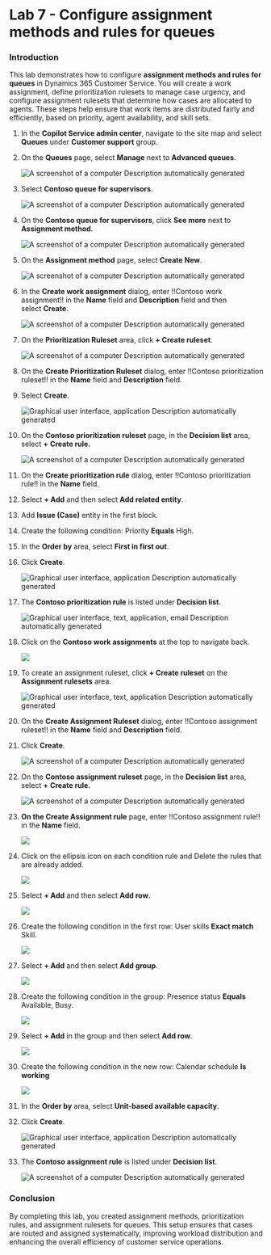 # Lab 7 - Configure assignment methods and rules for queues

### Introduction

This lab demonstrates how to configure **assignment methods and rules
for queues** in Dynamics 365 Customer Service. You will create a work
assignment, define prioritization rulesets to manage case urgency, and
configure assignment rulesets that determine how cases are allocated to
agents. These steps help ensure that work items are distributed fairly
and efficiently, based on priority, agent availability, and skill sets.

1.  In the **Copilot Service admin center**, navigate to the site map
    and select **Queues** under **Customer support** group.

2.  On the **Queues** page, select **Manage** next to **Advanced
    queues**.

    ![A screenshot of a computer Description automatically
  generated](./media/image1.png)


3.  Select **Contoso queue for supervisors**.

    ![A screenshot of a computer Description automatically
  generated](./media/image2.png)

4.  On the **Contoso queue for supervisors**, click **See more** next to
    **Assignment method**.

    ![A screenshot of a computer Description automatically
  generated](./media/image3.png)

5.  On the **Assignment method** page, select **Create New**.

    ![A screenshot of a computer Description automatically
  generated](./media/image4.png)

6.  In the **Create work assignment** dialog, enter
    !!Contoso work assignment!! in the **Name** field and
    **Description** field and then select **Create**.

    ![A screenshot of a computer Description automatically
  generated](./media/image5.png)

7.  On the **Prioritization Ruleset** area, click **+ Create ruleset**.

    ![A screenshot of a computer Description automatically
  generated](./media/image6.png)

8.  On the **Create Prioritization Ruleset** dialog, enter
    !!Contoso prioritization ruleset!! in the **Name** field and
    **Description** field.

9.  Select **Create**.

    ![Graphical user interface, application Description automatically
  generated](./media/image7.png)

10. On the **Contoso prioritization ruleset** page, in the **Decision
    list** area, select **+** **Create rule.**

    ![A screenshot of a computer Description automatically
  generated](./media/image8.png)

11. On the **Create prioritization rule** dialog, enter
    !!Contoso prioritization rule!! in the **Name** field.

12. Select **+ Add** and then select **Add related entity**.

13. Add **Issue (Case)** entity in the first block.

14. Create the following condition: Priority **Equals** High.

15. In the **Order by** area, select **First in first out**.

16. Click **Create**.
    
    ![Graphical user interface, application Description automatically
  generated](./media/image9.png)

17. The **Contoso prioritization rule** is listed under **Decision
    list**.

    ![Graphical user interface, text, application, email Description
  automatically generated](./media/image10.png)

18. Click on the **Contoso work assignments** at the top to navigate
    back.

    ![](./media/image11.png)

19. To create an assignment ruleset, click **+ Create ruleset** on the
    **Assignment rulesets** area.

    ![Graphical user interface, text, application Description
  automatically generated](./media/image12.png)

20. On the **Create Assignment Ruleset** dialog, enter
    !!Contoso assignment ruleset!! in the **Name** field and
    **Description** field.

21. Click **Create**.

    ![A screenshot of a computer Description automatically
  generated](./media/image13.png)

22. On the **Contoso assignment ruleset** page, in the **Decision
    list** area, select **+** **Create rule.**

    ![A screenshot of a computer Description automatically
  generated](./media/image14.png)

23. **On the Create Assignment rule** page, enter
    !!Contoso assignment rule!! in the **Name** field.

    ![](./media/image15.png)

24. Click on the ellipsis icon on each condition rule and Delete the
    rules that are already added.

    ![](./media/image16.png)

25. Select **+ Add** and then select **Add row**.

    ![](./media/image17.png)

26. Create the following condition in the first row: User skills **Exact
    match** Skill.

    ![](./media/image18.png)

27. Select **+ Add** and then select **Add group**.

    ![](./media/image19.png)

28. Create the following condition in the group: Presence status
    **Equals** Available, Busy.

    ![](./media/image20.png)

29. Select **+ Add** in the group and then select **Add row**.

    ![](./media/image21.png)

30. Create the following condition in the new row: Calendar schedule
    **Is working**

    ![](./media/image22.png)

31. In the **Order by** area, select **Unit-based available capacity**.

32. Click **Create**.

    ![Graphical user interface, application Description automatically
  generated](./media/image23.png)

33. The **Contoso assignment rule** is listed under **Decision list**.

    ![A screenshot of a computer Description automatically
  generated](./media/image24.png)

### Conclusion

By completing this lab, you created assignment methods, prioritization
rules, and assignment rulesets for queues. This setup ensures that cases
are routed and assigned systematically, improving workload distribution
and enhancing the overall efficiency of customer service operations.
